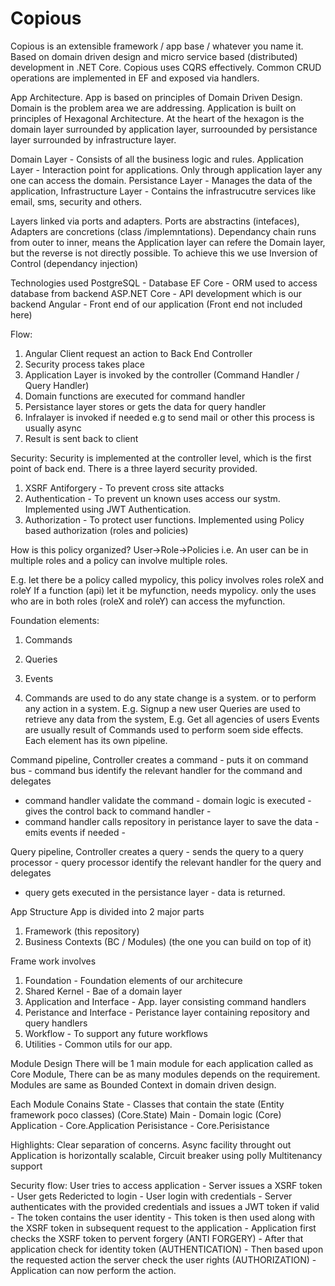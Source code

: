 # Copious
Copious is an extensible framework / app base / whatever you name it.
Based on domain driven design and micro service based (distributed) development in .NET Core. 
Copious uses CQRS effectively.
Common CRUD operations are implemented in EF and exposed via handlers.

App Architecture.
App is based on principles of Domain Driven Design.
Domain is the problem area we are addressing.
Application is built on principles of Hexagonal Architecture.
At the heart of the hexagon is the domain layer surrounded by application layer, surroounded by persistance layer surrounded by infrastructure layer. 

Domain Layer - Consists of all the business logic and rules.
Application Layer - Interaction point for applications. Only through application layer any one can access the domain.
Persistance Layer - Manages the data of the application,
Infrastructure Layer - Contains the infrastrucutre services like email, sms, security and others.

Layers linked via ports and adapters.
Ports are abstractins (intefaces), Adapters are concretions (class /implemntations).
Dependancy chain runs from outer to inner, means the Application layer can refere the Domain layer, but the reverse is not directly possible.
To achieve this we use Inversion of Control (dependancy injection)

Technologies used
PostgreSQL - Database
EF Core - ORM used to access database from backend
ASP.NET Core - API development which is our backend
Angular - Front end of our application (Front end not included here)

Flow:
1. Angular Client request an action to Back End Controller
2. Security process takes place
3. Application Layer is invoked by the controller (Command Handler / Query Handler)
4. Domain functions are executed for command handler
5. Persistance layer stores or gets the data for query handler
6. Infralayer is invoked if needed e.g to send mail or other this process is usually async
7. Result is sent back to client
 
Security:
Security is implemented at the controller level, which is the first point of back end. There is a three layerd security provided.
1. XSRF Antiforgery  - To prevent cross site attacks
2. Authentication - To prevent un known uses access our systm. Implemented using JWT Authentication.
3. Authorization - To protect user functions. Implemented using Policy based authorization (roles and policies)

How is this policy organized? User->Role->Policies
i.e. An user can be in multiple roles and a policy can involve multiple roles.

E.g. let there be a policy called mypolicy, this policy involves roles roleX and roleY
If a function (api) let it be myfunction, needs mypolicy. only the uses who are in both roles (roleX and roleY) can access the myfunction.

Foundation elements:
1. Commands
2. Queries
3. Events

1. Commands are used to do any state change is a system. or to perform any action in a system. E.g. Signup a new user
Queries are used to retrieve any data from the system,
E.g. Get all agencies of users
Events are usually result of Commands used to perform soem side effects.
Each element has its own pipeline.

Command pipeline,
Controller creates a command - puts it on command bus - command bus identify the relevant handler for the command and delegates
- command handler validate the command - domain logic is executed - gives the control back to command handler -
- command handler calls repository in peristance layer to save the data - emits events if needed - 

Query pipeline,
Controller creates a query - sends the query to a query processor - query processor identify the relevant handler for the query and delegates
- query gets executed in the persistance layer - data is returned.

App Structure
App is divided into 2 major parts
1. Framework (this repository)
2. Business Contexts (BC / Modules) (the one you can build on top of it)

Frame work involves
1. Foundation - Foundation elements of our architecure 
2. Shared Kernel - Bae of a domain layer 
3. Application and Interface - App. layer consisting command handlers
4. Peristance and Interface - Peristance layer containing repository and query handlers
5. Workflow - To support any future workflows
6. Utilities - Common utils for our app.

Module Design
There will be 1 main module for each application called as Core Module, There can be as many modules depends on the requirement.
Modules are same as Bounded Context in domain driven design.

Each Module Conains
State - Classes that contain the state (Entity framework poco classes)  (Core.State)
Main - Domain logic (Core)
Application - Core.Application
Perisistance - Core.Perisistance

Highlights:
Clear separation of concerns. 
Async facility throught out
Application is horizontally scalable, 
Circuit breaker using polly
Multitenancy support

Security flow:
User tries to access application -
  Server issues a XSRF token -
    User gets Redericted to login -
      User login with credentials - 
        Server authenticates with the provided credentials and issues a JWT token if valid -
          The token contains the user identity - This token is then used along with the XSRF token in subsequent request to the application -
            Application first checks the XSRF token to pervent forgery (ANTI FORGERY) -
              After that application check for identity token (AUTHENTICATION) - 
                Then based upon the requested action the server check the user rights (AUTHORIZATION) - 
                  Application can now perform the action.
